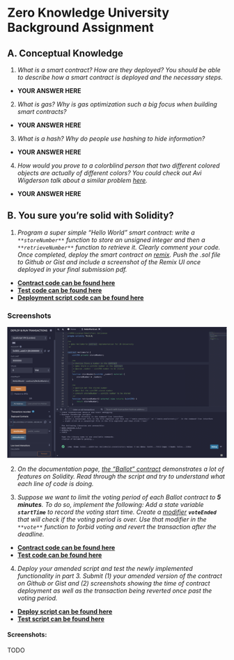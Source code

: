 # Zero Knowledge University Background Assignment

## A. Conceptual Knowledge

1. *What is a smart contract? How are they deployed? You should be able to describe how a smart contract is deployed and the necessary steps.*

- **YOUR ANSWER HERE**

2. *What is gas? Why is gas optimization such a big focus when building smart contracts?*

- **YOUR ANSWER HERE**

3. *What is a hash? Why do people use hashing to hide information?*

- **YOUR ANSWER HERE**

4. *How would you prove to a colorblind person that two different colored objects are actually of different colors? You could check out Avi Wigderson talk about a similar problem [here](https://www.youtube.com/watch?v=5ovdoxnfFVc&t=4s).*

- **YOUR ANSWER HERE**


## B. **You sure you’re solid with Solidity?**

1. *Program a super simple “Hello World” smart contract: write a `**storeNumber**` function to store an unsigned integer and then a `**retrieveNumber**` function to retrieve it. Clearly comment your code. Once completed, deploy the smart contract on [remix](http://remix.ethereum.org/). Push the .sol file to Github or Gist and include a screenshot of the Remix UI once deployed in your final submission pdf.*

- **[Contract code can be found here](./contracts/HelloWorld.sol)**
- **[Test code can be found here](./test/HelloWorld.test.ts)**
- **[Deployment script code can be found here](./scripts/deploy-HelloWorld.ts)**

### Screenshots

<img width="1360" alt="image" src="screenshots/HelloWorld-remix-deployment.png">


2. *On the documentation page, [the “Ballot” contract](https://docs.soliditylang.org/en/v0.8.11/solidity-by-example.html#voting) demonstrates a lot of features on Solidity. Read through the script and try to understand what each line of code is doing.*

3. *Suppose we want to limit the voting period of each Ballot contract to **5 minutes**. To do so, implement the following: Add a state variable **`startTime`** to record the voting start time. Create a [modifier](https://www.youtube.com/watch?v=b6FBWsz7VaI) **`voteEnded`** that will check if the voting period is over. Use that modifier in the `**vote**` function to forbid voting and revert the transaction after the deadline.*

- **[Contract code can be found here](./contracts/Ballot.sol)**
- **[Test code can be found here](./test/Ballot.test.ts)**

4. *Deploy your amended script and test the newly implemented functionality in part 3. Submit (1) your amended version of the contract on Github or Gist and (2) screenshots showing the time of contract deployment as well as the transaction being reverted once past the voting period.*

- **[Deploy script can be found here](./scripts/deploy-Ballot.ts)**
- **[Test script can be found here](./test/Ballot.test.ts)**

#### Screenshots:
TODO